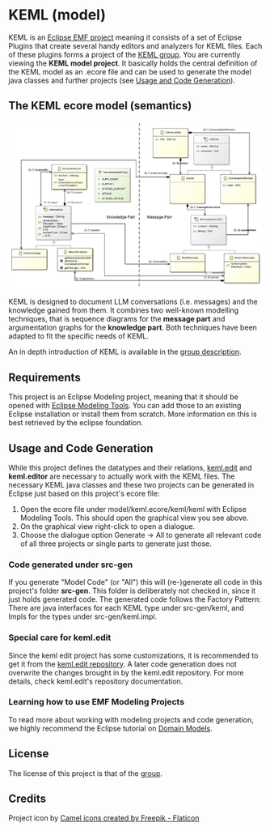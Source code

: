 # KEML (model)

KEML is an [Eclipse EMF project](https://projects.eclipse.org/projects/modeling.emf.emf) meaning it consists of a set of Eclipse Plugins that create several handy editors and analyzers for KEML files. Each of these plugins forms a project of the [KEML group](https://gitlab.uni-koblenz.de/keml). You are currently viewing the **KEML model project**. It basically holds the central definition of the KEML model as an .ecore file and can be used to generate the model java classes and further projects (see [Usage and Code Generation](#Usage-and-Code-Generation)).

## The KEML ecore model (semantics)

![KEML model v1.0.0](model/keml-with-parts.jpg "KEML model in v1.0.0")

KEML is designed to document LLM conversations (i.e. messages) and the knowledge gained from them.
It combines two well-known modelling techniques, that is sequence diagrams for the **message part** and argumentation graphs for the **knowledge part**.
Both techniques have been adapted to fit the specific needs of KEML.

An in depth introduction of KEML is available in the [group description](https://gitlab.uni-koblenz.de/keml).


## Requirements
This project is an Eclipse Modeling project, meaning that it should be opened with [Eclipse Modeling Tools](https://www.eclipse.org/downloads/packages/release/2024-03/r/eclipse-modeling-tools). You can add those to an existing Eclipse installation or install them from scratch. More information on this is best retrieved by the eclipse foundation.

## Usage and Code Generation
While this project defines the datatypes and their relations, [keml.edit](https://gitlab.uni-koblenz.de/keml/keml.edit) and **keml.editor** are necessary to actually work with the KEML files.
The necessary KEML java classes and these two projects can be generated in Eclipse just based on this project's ecore file:
1. Open the ecore file under model/keml.ecore/keml/keml with Eclipse Modeling Tools.
This should open the graphical view you see above.
2. On the graphical view right-click to open a dialogue.
3. Choose the dialogue option Generate -> All to generate all relevant code of all three projects or single parts to generate just those.

### Code generated under src-gen
If you generate "Model Code" (or "All") this will (re-)generate all code in this project's folder **src-gen**. This folder is deliberately not checked in, since it just holds generated code.
The generated code follows the Factory Pattern:
There are java interfaces for each KEML type under src-gen/keml, and Impls for the types under src-gen/keml.impl.

### Special care for keml.edit
Since the keml edit project has some customizations, it is recommended to get it from the [keml.edit repository](https://gitlab.uni-koblenz.de/keml/keml.edit). A later code generation does not overwrite the changes brought in by the keml.edit repository.
For more details, check keml.edit's repository documentation.

### Learning how to use EMF Modeling Projects
To read more about working with modeling projects and code generation, we highly recommend the Eclipse tutorial on [Domain Models](https://wiki.eclipse.org/Sirius/Tutorials/DomainModelTutorial).


## License
The license of this project is that of the [group](https://gitlab.uni-koblenz.de/keml).

## Credits
Project icon by <a href="https://www.flaticon.com/free-icons/camel" title="camel icons">Camel icons created by Freepik - Flaticon</a>
